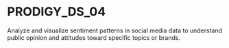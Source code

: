 # PRODIGY_DS_04
Analyze and visualize sentiment patterns in social media data to understand public opinion and attitudes toward specific topics or brands.
